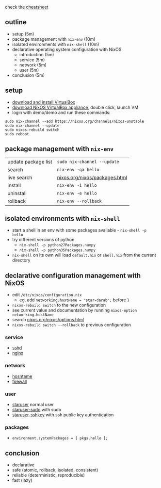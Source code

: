 check the [cheatsheet](cheatsheet.md)

## outline

- setup (5m)
- package management with `nix-env` (10m)
- isolated environments with `nix-shell` (10m)
- declarative operating system configuration with NixOS
  - introduction (5m)
  - service (5m)
  - network (5m)
  - user (5m)
- conclusion (5m)


## setup

- [download and install VirtualBox](https://www.virtualbox.org/wiki/Downloads)
- [download NixOS VirtualBox appliance](https://nixos.org/nixos/download.html), double click, launch VM
- login with demo/demo and run these commands:

```
sudo nix-channel --add https://nixos.org/channels/nixos-unstable
sudo nix-channel --update
sudo nixos-rebuild switch
sudo reboot
```


## package management with `nix-env`

| | |
|---|---|
| update package list | `sudo nix-channel --update` |
| search | `nix-env -qa hello` |
| live search | [nixos.org/nixos/packages.html](https://nixos.org/nixos/packages.html) |
| install | `nix-env -i hello` |
| uninstall | `nix-env -e hello` |
| rollback | `nix-env --rollback` |


## isolated environments with `nix-shell`

- start a shell in an env with some packages available - `nix-shell -p hello`
- try different versions of python
  - `nix-shell -p python27Packages.numpy`
  - `nix-shell -p python35Packages.numpy`
- `nix-shell` on its own will load `default.nix` or `shell.nix` from the current directory


## declarative configuration management with NixOS

- edit `/etc/nixos/configuration.nix`
  - eg. add `networking.hostName = "star-darab";` before `}`
- `nixos-rebuild switch` to the new configuration
- see current value and documentation by running `nixos-option networking.hostName`
- search [nixos.org/nixos/options.html](https://nixos.org/nixos/options.html)
- `nixos-rebuild switch --rollback` to previous configuration

### service

- [sshd](nixos/sshd.nix)
- [nginx](nixos/nginx.nix)


### network

- [hosntame](nixos/hostname.nix)
- [firewall](nixos/firewall.nix)


### user

- [staruser](nixos/staruser.nix) normal user
- [staruser-sudo](nixos/staruser-sudo.nix) with sudo
- [staruser-sshkey](nixos/staruser-sshkey.nix) with ssh public key authentication


### packages

- `environment.systemPackages = [ pkgs.hello ];`


## conclusion

- declarative
- safe (atomic, rollback, isolated, consistent)
- reliable (deterministic, reproducible)
- fast (lazy)
